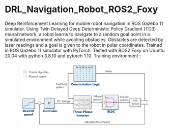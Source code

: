 # DRL_Navigation_Robot_ROS2_Foxy
 Deep Reinforcement Learning for mobile robot navigation in ROS Gazebo 11 simulator. Using Twin Delayed Deep Deterministic Policy Gradient (TD3) neural network, a robot learns to navigate to a random goal point in a simulated environment while avoiding obstacles. Obstacles are detected by laser readings and a goal is given to the robot in polar coordinates. Trained in ROS Gazebo 11 simulator with PyTorch. Tested with ROS2 Foxy on Ubuntu 20.04 with python 3.8.10 and pytorch 1.10.
Training environment :

<p align="center">
    <img width=80% src="https://github.com/toxuandung/Sensored-BLDC-Control/blob/main/BLDC_Sensored.X/Close_loop.png">
</p>
